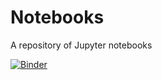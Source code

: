 # Notebooks
A repository of Jupyter notebooks

[![Binder](https://mybinder.org/badge_logo.svg)](https://mybinder.org/v2/gh/pa-legg/notebooks/HEAD)

